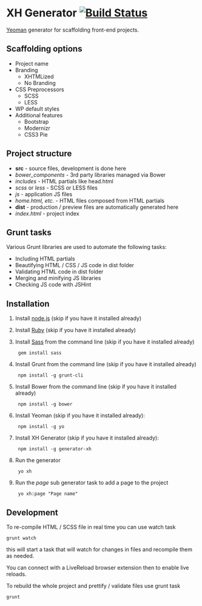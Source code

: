 XH Generator [![Build Status](https://travis-ci.org/xhtmlized/generator-xh.svg?branch=master)](https://travis-ci.org/xhtmlized/generator-xh)
============

[Yeoman](http://yeoman.io) generator for scaffolding front-end projects.

## Scaffolding options

* Project name
* Branding
  * XHTMLized
  * No Branding
* CSS Preprocessors
  * SCSS
  * LESS
* WP default styles
* Additional features
  * Bootstrap
  * Modernizr
  * CSS3 Pie

## Project structure

* **src** - source files, development is done here
 * *bower_components* - 3rd party libraries managed via Bower
 * *includes* - HTML partials like head.html
 * *scss* or *less* - SCSS or LESS files
 * *js* - application JS files
 * *home.html, etc.* - HTML files composed from HTML partials
* **dist** - production / preview files are automatically generated here
* *index.html* - project index

## Grunt tasks

Various Grunt libraries are used to automate the following tasks:

* Including HTML partials
* Beautifying HTML / CSS / JS code in dist folder
* Validating HTML code in dist folder
* Merging and minifying JS libraries
* Checking JS code with JSHint

## Installation

1. Install [node.js](http://nodejs.org) (skip if you have it installed already)

2. Install [Ruby](http://www.ruby-lang.org) (skip if you have it installed already)

3. Install [Sass](http://sass-lang.com/install) from the command line (skip if you have it installed already)

        gem install sass

4. Install Grunt from the command line (skip if you have it installed already)

        npm install -g grunt-cli

5. Install Bower from the command line (skip if you have it installed already)

        npm install -g bower

6. Install Yeoman (skip if you have it installed already):

        npm install -g yo

7. Install XH Generator (skip if you have it installed already):

        npm install -g generator-xh

8. Run the generator

        yo xh

9. Run the *page* sub generator task to add a page to the project

        yo xh:page "Page name"

## Development

To re-compile HTML / SCSS file in real time you can use watch task

    grunt watch

this will start a task that will watch for changes in files and recompile them as needed.

You can connect with a LiveReload browser extension then to enable live reloads.

To rebuild the whole project and prettify / validate files use grunt task

    grunt

